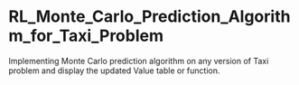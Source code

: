 # RL_Monte_Carlo_Prediction_Algorithm_for_Taxi_Problem
Implementing Monte Carlo prediction algorithm on any version of Taxi problem and display the updated Value table or function.
